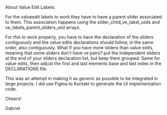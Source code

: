 About Value Edit Labels:

For the valueedit labels to work they have to have a parent slider associated to them.
This association happens using the slider_child_ve_label_uiids and ve_labels_parent_sliders_uiid
arrays. 

For this to work properly, you have to have the declaration of the sliders contiguously
and the value edits declarations should follow, in the same order, also contiguously.
What if you have more sliders than value edits, meaning that some sliders don't have ve pairs?
put the independent sliders at the end of your sliders declaration list, but keep them grouped.
Same for value edits, then adjust the first and last elements base and last index in the
DECLARATIONS file.

This was an attempt in making it as generic as possible to be integrated in large projects.
I did use Figma to Kontakt to generate the UI implementation code.

Cheers!

Gabriel
